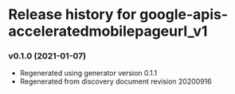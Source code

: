 # Release history for google-apis-acceleratedmobilepageurl_v1

### v0.1.0 (2021-01-07)

* Regenerated using generator version 0.1.1
* Regenerated from discovery document revision 20200916

